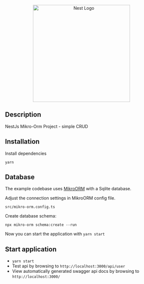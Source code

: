 <p align="center">
  <a href="http://nestjs.com/" target="blank"><img src="https://nestjs.com/img/logo_text.svg" width="320" alt="Nest Logo" /></a>
</p>

## Description

NestJs Mikro-Orm Project - simple CRUD

## Installation
Install dependencies
    
    yarn
## Database

The example codebase uses [MikroORM](https://mikro-orm.io/) with a Sqlite database.

 Adjust the connection settings in MikroORM config file.

    src/mikro-orm.config.ts
    
Create database schema:

    npx mikro-orm schema:create --run

Now you can start the application with `yarn start`

## Start application

- `yarn start`
- Test api by browsing to `http://localhost:3000/api/user`
- View automatically generated swagger api docs by browsing to `http://localhost:3000/`